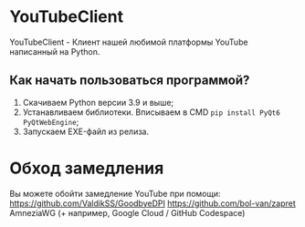 # YouTubeClient
YouTubeClient - Клиент нашей любимой платформы YouTube написанный на Python.

## Как начать пользоваться программой?
1. Скачиваем Python версии 3.9 и выше;
2. Устанавливаем библиотеки. Вписываем в CMD `pip install PyQt6 PyQtWebEngine`;
3. Запускаем EXE-файл из релиза.

# Обход замедления
Вы можете обойти замедление YouTube при помощи:
https://github.com/ValdikSS/GoodbyeDPI
https://github.com/bol-van/zapret
AmneziaWG (+ например, Google Cloud / GitHub Codespace)
